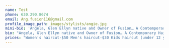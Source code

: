 ```yaml
---
name: Test
phone: 630.290.8674
email: Ang.fusion116@gmail.com
profile_image_path: images/stylists/angie.jpg
mini-bio: 'Angela, Glen Ellyn native and Owner of Fusion… A Contemporary Hair Salon, has been behind the chair for over 12 years.  She studied at Pivot Point International Academy and continued her education for two years with Kathy Simon, the creator of The Mekka System Education of Cutting and Schwarzkopf Color.'
bio: "Angela, Glen Ellyn native and Owner of Fusion… A Contemporary Hair Salon, has been behind the chair for over 12 years.  She studied at Pivot Point International Academy and continued her education for two years with Kathy Simon, the creator of The Mekka System Education of Cutting and Schwarzkopf Color.  Angela is experienced in all aspects of hair color, cutting and styling.  Angela believes continuing education is very important and is inspired to stay up-to-date on hair color, cutting and styling by studying the latest tools, products and techniques. Angela’s main priority is to establish strong relationships with each client, which allows her to perfect the cut, color and style to each individual's vision and needs.  Angela takes great pride in her work and her salon, which is reflected  in the relationships she has built with her return clientele."
prices: "Women's haircut-$50 Men's haircut-$30 Kids haircut (under 12 yrs)- starting at $20 Blow dry and style-starting at $25 Up-do's- starting at $65 -Color- Touch-up- $50 Touch-up and pull through-$65 Partial foil- starting at $65 Full foil-starting at $95 Touch up between foils-$25 Corrective color(consultation required)"
---
```



